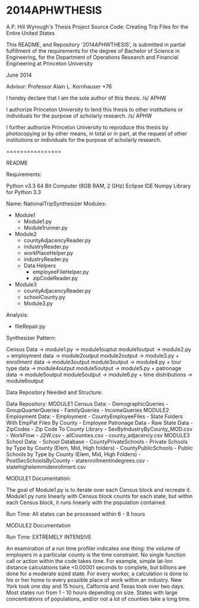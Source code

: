 2014APHWTHESIS
==============

A.P. Hill Wyrough's Thesis Project Source Code: Creating Trip Files for the Entire United States

This README, and Repository '2014APHWTHESIS', is submitted in partial fulfillment of the requirements for the degree of Bachelor 
of Science in Engineering, for the Department of Operations Research and Financial Engineering at Princeton University

June 2014

Advisor: Professor Alain L. Kornhauser *76

I hereby declare that I am the sole author of this thesis. /s/ APHW

I authorize Princeton University to lend this thesis to other institutions or individuals for the purpose of scholarly research. /s/ APHW

I further authorize Princeton University to reproduce this thesis by photocopying or by other means, in total or in part, at the
request of other institutions or individuals for the purpose of scholarly research.

================

README

Requirements: 

Python v3.3
64 Bit Computer (8GB RAM, 2 GHz)
Eclipse IDE
Numpy Library for Python 3.3

Name: NationalTripSynthesizer
Modules:
  - Module1
    - Module1.py
    - Module1runner.py
  - Module2
    - countyAdjacencyReader.py
    - industryReader.py
    - workPlaceHelper.py
    - industryReader.py
    - Data Helpers
      - employeeFileHelper.py
      - zipCodeReader.py
  - Module3
    - countyAdjacencyReader.py
    - schoolCounty.py
    - Module3.py

Analysis:
  - fileRepair.py

Synthesizer Pattern:

Census Data -> module1.py -> module1ouptut
module1output -> module2.py + employment data -> module2output
module2output -> module3.py + enrollment data -> module3output
module3output -> module4.py + tour type data -> module4output
module5output -> module5.py + patronage data -> module5output
module5output -> module6.py + time distributions -> module6output

Data Repository Needed and Structure:

Data Repository:
  MODULE1 Census Data:
    - DemographicQueries
    - GroupQuarterQueries
    - FamilyQueries
    - IncomeQueries
  MODULE2 Employment Data:
    - Employment
      - CountyEmployeeFiles
        - State Folders With EmpPat Files By County
      - Employee Patronage Data
        - Raw State Data
      - ZipCodes
        - Zip Code To County Library
      - SexByIndustryByCounty_MOD.csv
    - WorkFlow
      - J2W.csv
      - allCounties.csv
      - county_adjacency.csv
  MODULE3 School Data:
    - School Database
      - CountyPrivateSchools
        - Private Schools by Type by County (Elem, Mid, High folders)
      - CountyPublicSchools
        - Public Schools by Type by County (Elem, Mid, High Folders)
      - PostSecSchoolsByCounty
      - statenrollmentindegrees.csv
      - statehighelemmidenrollment.csv
      

MODULE1 Documentation:

The goal of Module1.py is to iterate over each Census block and recreate it. Module1.py runs linearly with Census block counts for each state, but within each Census block, it runs linearly with the population contained. 

Run Time: All states can be processed within 6 - 8 hours

MODULE2 Documentation

Run Time: EXTREMELY INTENSIVE

An examination of a run time profiler indicates one thing: the volume of employers in a particular county is the time constraint. No single function call or action within the code takes time. For example, simple lat-lon distance calculations take <0.00001 seconds to complete, but billions are done for a moderate sized state. For every worker, a calculation is done to his or her home to every possible place of work within an industry. New York took one day and 15 hours, Calfornia and Texas took over two days. Most states run from 1 - 10 hours depending on size. States with large concentrations of populations, and/or not a lot of counties take a long time.  
